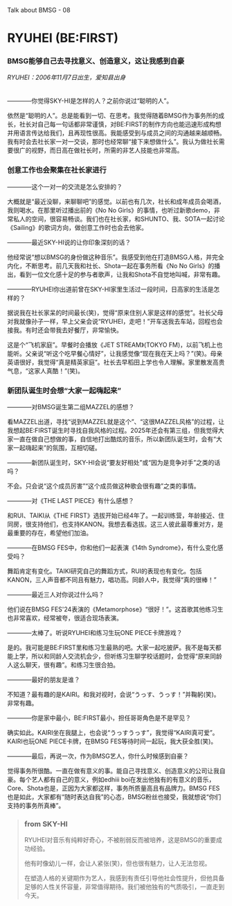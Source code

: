 Talk about BMSG - 08
# RYUHEI (BE:FIRST)
### BMSG能够自己去寻找意义、创造意义，这让我感到自豪

*RYUHEI：2006年11月7日出生，爱知县出身*
<br/><br/><br/>
————你觉得SKY-HI是怎样的人？之前你说过“聪明的人”。

依然是“聪明的人”。总是能看到一切、在思考。我觉得随着BMSG作为事务所的成长，社长对自己每一句话都非常谨慎，对BE:FIRST的制作方向也能迅速形成构想并用语言传达给我们，且再现性很高。我能感受到与成员之间的沟通越来越顺畅。我有时会去社长家一对一交谈，那时也经常聊“接下来想做什么”。我认为做社长需要很广的视野，而日高在做社长时，所需的非艺人技能也非常高。

### 创意工作也会聚集在社长家进行
————这个一对一的交流是怎么安排的？

大概就是“最近没聊，来聊聊吧”的感觉。以前也有几次，社长和成年成员会喝酒，我则喝水。在那里听过播出前的《No No Girls》的事情，也听过新歌demo，非常私人的空间，很容易畅谈。我们也在社长家，和SHUNTO、我、SOTA一起讨论《Sailing》的歌词方向，做创意工作时也会去他家。

————最近SKY-HI说的让你印象深刻的话？

他经常说“想以BMSG的身份做这种音乐”。我感受到他在打造BMSG人格，并完全内化，不断思考。前几天我和社长、Shota一起在事务所看《No No Girls》的播出，看到一位文化感十足的参与者歌声，让我和Shota不自觉地叫喊，非常有趣。

————RYUHEI你出道前曾在SKY-HI家里生活过一段时间，日高家的生活是怎样的？

据说我在社长家呆的时间最长(笑)，觉得“原来住别人家是这样的感觉”。社长父母对我就像孙子一样，早上父亲会说“RYUHEI，走吧！”开车送我去车站，回程也会接我。有时还会带我去好餐厅，非常愉快。

这是个“飞机家庭”。早餐时会播放《JET STREAM》(TOKYO FM)，以前飞机上也能听。父亲说“听这个吃早餐心情好”，让我感觉像“现在我在天上吗？”(笑)。母亲英语很好，我觉得“真是精英家庭”。社长去早稻田上学也令人理解。家里散发高贵气息，“这家人真酷！”(笑)。

### 新团队诞生时会想“大家一起嗨起来”

————对BMSG诞生第二组MAZZEL的感想？

看MAZZEL出道，寻找“说到MAZZEL就是这个”、“这很MAZZEL风格”的过程，让我想起BE:FIRST诞生时寻找自我风格的过程。2025年还会有第三组，但我觉得大家一直在做自己想做的事，自信地打出酷炫的音乐，所以新团队诞生时，会有“大家一起嗨起来”的氛围，互相切磋。

————新团队诞生时，SKY-HI会说“要友好相处”或“因为是竞争对手”之类的话吗？

不会。只会说“这个成员厉害”“这个成员做这种歌会很有趣”之类的事情。

————对《THE LAST PIECE》有什么感想？

和RUI、TAIKI从《THE FIRST》选拔开始已经4年了。一起训练营，年龄接近、住同房，很支持他们，也支持KANON。我想去看选拔。这三人彼此最尊重对方，是最重要的存在，希望他们加油。

————在BMSG FES中，你和他们一起表演《14th Syndrome》，有什么变化感受吗？

舞蹈肯定有变化。TAIKI研究自己的舞蹈方式，RUI的表现也有变化。包括KANON，三人声音都不同且有魅力，唱功高。同龄人中，我觉得“真的很棒！”

————最近三人对你说过什么吗？

他们说在BMSG FES'24表演的《Metamorphose》“很好！”。这首歌其他练习生也非常喜欢，经常被夸，很适合现场表演。

————太棒了。听说RYUHEI和练习生玩ONE PIECE卡牌游戏？

是的。我可能是BE:FIRST里和练习生最熟的吧。大家一起吃披萨。我不是每天都能上学，所以和同龄人交流机会少，但听练习生聊学校话题时，会觉得“原来同龄人这么聊天，很有趣”。和练习生很合拍。

————最好的朋友是谁？

不知道？最有趣的是KAIRI。和我对视时，会说“うっす、うっす！”并鞠躬(笑)。非常有趣。

————你是家中最小，BE:FIRST最小，担任哥哥角色是不是罕见？

确实如此。KAIRI坐在我腿上，也会说“うっすうっす”，我觉得“KAIRI真可爱”。KAIRI也玩ONE PIECE卡牌，在BMSG FES等待时间一起玩，我大获全胜(笑)。

————最后，再说一次，作为BMSG艺人，你什么时候感到自豪？

觉得事务所很酷。一直在做有意义的事。能自己寻找意义、创造意义的公司让我自豪。每个艺人都有自己的意义，例如edhiii boi在发出他独有的有意义的音乐，Core、Shota也是，正因为大家都这样，事务所质量高且有品牌力。BMSG FES也是如此，大家都有“随时表达自我”的心态，BMSG粉丝也接受，我就想说“你们支持的事务所真棒”。



> ### from SKY-HI
> 
> RYUHEI对音乐有纯粹好奇心，不被削弱反而被培养，这是BMSG的重要成功经验。
> 
> 他有时像幼儿一样，会让人紧张(笑)，但也很有魅力，让人无法忽视。
> 
> 在塑造人格的关键期作为艺人，我感到有责任引导他社会性提升，但他具备足够的人性关怀容量，非常值得期待。我们被他独有的气质吸引，一直走到今天。
> 
